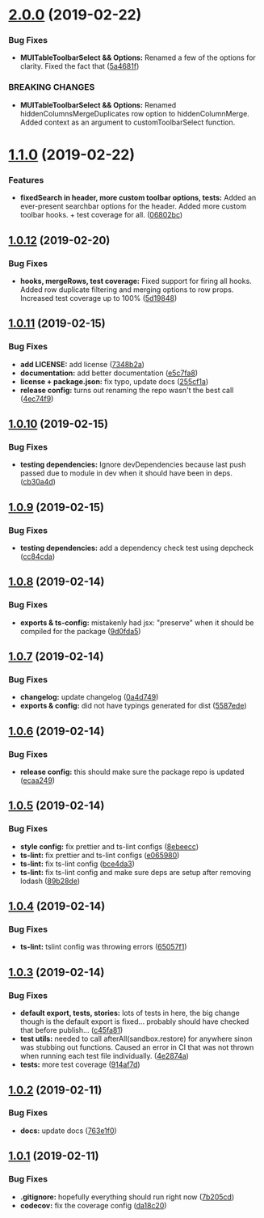 # [2.0.0](https://github.com/parkerself22/mui-table/compare/v1.1.0...v2.0.0) (2019-02-22)


### Bug Fixes

* **MUITableToolbarSelect && Options:** Renamed a few of the options for clarity. Fixed the fact that ([5a4681f](https://github.com/parkerself22/mui-table/commit/5a4681f))


### BREAKING CHANGES

* **MUITableToolbarSelect && Options:** Renamed hiddenColumnsMergeDuplicates row option to hiddenColumnMerge. Added context
as an argument to customToolbarSelect function.

# [1.1.0](https://github.com/parkerself22/mui-table/compare/v1.0.12...v1.1.0) (2019-02-22)


### Features

* **fixedSearch in header, more custom toolbar options, tests:** Added an ever-present searchbar options for the header. Added more custom toolbar hooks. + test coverage for all. ([06802bc](https://github.com/parkerself22/mui-table/commit/06802bc))

## [1.0.12](https://github.com/parkerself22/mui-table/compare/v1.0.11...v1.0.12) (2019-02-20)


### Bug Fixes

* **hooks, mergeRows, test coverage:** Fixed support for firing all hooks. Added row duplicate filtering and merging options to row props. Increased test coverage up to 100% ([5d19848](https://github.com/parkerself22/mui-table/commit/5d19848))

## [1.0.11](https://github.com/parkerself22/mui-table/compare/v1.0.10...v1.0.11) (2019-02-15)


### Bug Fixes

* **add LICENSE:** add license ([7348b2a](https://github.com/parkerself22/mui-table/commit/7348b2a))
* **documentation:** add better documentation ([e5c7fa8](https://github.com/parkerself22/mui-table/commit/e5c7fa8))
* **license + package.json:** fix typo, update docs ([255cf1a](https://github.com/parkerself22/mui-table/commit/255cf1a))
* **release config:** turns out renaming the repo wasn't the best call ([4ec74f9](https://github.com/parkerself22/mui-table/commit/4ec74f9))

## [1.0.10](https://github.com/parkerself22/mui-table/compare/v1.0.9...v1.0.10) (2019-02-15)


### Bug Fixes

* **testing dependencies:** Ignore devDependencies because last push passed due to module in dev when it should have been in deps. ([cb30a4d](https://github.com/parkerself22/mui-table/commit/cb30a4d))

## [1.0.9](https://github.com/parkerself22/mui-table/compare/v1.0.8...v1.0.9) (2019-02-15)


### Bug Fixes

* **testing dependencies:** add a dependency check test using depcheck ([cc84cda](https://github.com/parkerself22/mui-table/commit/cc84cda))

## [1.0.8](https://github.com/parkerself22/mui-table/compare/v1.0.7...v1.0.8) (2019-02-14)


### Bug Fixes

* **exports & ts-config:** mistakenly had jsx: "preserve" when it should be compiled for the package ([9d0fda5](https://github.com/parkerself22/mui-table/commit/9d0fda5))

## [1.0.7](https://github.com/parkerself22/mui-table/compare/v1.0.6...v1.0.7) (2019-02-14)


### Bug Fixes

* **changelog:** update changelog ([0a4d749](https://github.com/parkerself22/mui-table/commit/0a4d749))
* **exports & config:** did not have typings generated for dist ([5587ede](https://github.com/parkerself22/mui-table/commit/5587ede))

## [1.0.6](https://github.com/parkerself22/mui-table/compare/v1.0.5...v1.0.6) (2019-02-14)


### Bug Fixes

* **release config:** this should make sure the package repo is updated ([ecaa249](https://github.com/parkerself22/mui-table/commit/ecaa249))

## [1.0.5](https://github.com/parkerself22/mui-table/compare/v1.0.4...v1.0.5) (2019-02-14)


### Bug Fixes

* **style config:** fix prettier and ts-lint configs ([8ebeecc](https://github.com/parkerself22/mui-table/commit/8ebeecc))
* **ts-lint:** fix prettier and ts-lint configs ([e065980](https://github.com/parkerself22/mui-table/commit/e065980))
* **ts-lint:** fix ts-lint config ([bce4da3](https://github.com/parkerself22/mui-table/commit/bce4da3))
* **ts-lint:** fix ts-lint config and make sure deps are setup after removing lodash ([89b28de](https://github.com/parkerself22/mui-table/commit/89b28de))


## [1.0.4](https://github.com/parkerself22/mui-table/compare/v1.0.3...v1.0.4) (2019-02-14)


### Bug Fixes

* **ts-lint:** tslint config was throwing errors ([65057f1](https://github.com/parkerself22/mui-table/commit/65057f1))

## [1.0.3](https://github.com/parkerself22/mui-table/compare/v1.0.2...v1.0.3) (2019-02-14)


### Bug Fixes

* **default export, tests, stories:** lots of tests in here, the big change though is the default export is fixed... probably should have checked that before publish... ([c45fa81](https://github.com/parkerself22/mui-table/commit/c45fa81))
* **test utils:** needed to call afterAll(sandbox.restore) for anywhere sinon was stubbing out functions. Caused an error in CI that was not thrown when running each test file individually. ([4e2874a](https://github.com/parkerself22/mui-table/commit/4e2874a))
* **tests:** more test coverage ([914af7d](https://github.com/parkerself22/mui-table/commit/914af7d))

## [1.0.2](https://github.com/parkerself22/mui-table/compare/v1.0.1...v1.0.2) (2019-02-11)


### Bug Fixes

* **docs:** update docs ([763e1f0](https://github.com/parkerself22/mui-table/commit/763e1f0))

## [1.0.1](https://github.com/parkerself22/mui-table/compare/v1.0.0...v1.0.1) (2019-02-11)


### Bug Fixes

* **.gitignore:** hopefully everything should run right now ([7b205cd](https://github.com/parkerself22/mui-table/commit/7b205cd))
* **codecov:** fix the coverage config ([da18c20](https://github.com/parkerself22/mui-table/commit/da18c20))
